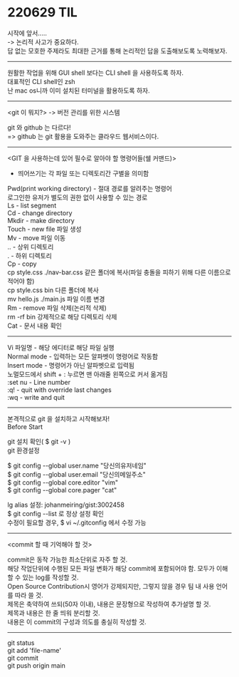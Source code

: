 # 220629 TIL

시작에 앞서.....  
-> 논리적 사고가 중요하다.  
 답 없는 모호한 주제라도 최대한 근거를 통해 논리적인  답을 도출해보도록 노력해보자.

-----

원활한 작업을 위해 GUI shell 보다는 CLI shell 을 사용하도록 하자.  
대표적인 CLI shell인 zsh  
난 mac os니까 이미 설치된 터미널을 활용하도록 하자.    


-----

<git 이 뭐지?>
-> 버전 관리를 위한 시스템

git 와 github 는 다르다!  
=> github 는 git 활용을 도와주는 클라우드 웹서비스이다.

----

<GIT 을 사용하는데 있어 필수로 알아야 할 명령어들(쉘 커맨드)>
* 띄어쓰기는 각 파일 또는 디렉토리간 구별을 의미함

Pwd(print working directory) - 절대 경로를 알려주는 명령어   
로그인한 유저가 별도의 권한 없이 사용할 수 있는 경로   
Ls - list segment  
Cd - change directory  
Mkdir - make directory    
Touch - new file 파일 생성  
Mv - move 파일 이동  
.. - 상위 디렉토리  
. - 하위 디렉토리  
Cp - copy  
cp style.css ./nav-bar.css 같은 폴더에 복사(파일 충돌을 피하기 위해 다른 이름으로 적어야 함)  
cp style.css bin 다른 폴더에 복사  
mv hello.js ./main.js 파일 이름 변경  
Rm - remove 파일 삭제(논리적 삭제)  
rm -rf bin 강제적으로 해당 디렉토리 삭제  
Cat - 문서 내용 확인  

------

<VI commands>

Vi 파일명 - 해당 에디터로 해당 파일 실행  
Normal mode - 입력하는 모든 알파벳이 명령어로 작동함  
Insert mode - 명령어가 아닌 알파벳으로 입력됨  
노멀모드에서 shift + : 누르면 맨 아래줄 왼쪽으로 커서 옮겨짐  
:set nu - Line number  
:q! - quit with override last changes   
:wq - write and quit  

------

본격적으로 git 을 설치하고 시작해보자!  
Before Start

git 설치 확인( $ git -v )  
git 환경설정  

$ git config --global user.name "당신의유저네임"  
$ git config --global user.email "당신의메일주소"  
$ git config --global core.editor "vim"  
$ git config --global core.pager "cat"  

lg alias 설정: johanmeiring/gist:3002458  
$ git config --list 로 정상 설정 확인  
수정이 필요할 경우, $ vi ~/.gitconfig 에서 수정 가능  

-----

<commit 할 때 기억해야 할 것>

commit은 동작 가능한 최소단위로 자주 할 것.   
해당 작업단위에 수행된 모든 파일 변화가 해당 commit에 포함되어야 함. 
모두가 이해할 수 있는 log를 작성할 것.  
Open Source Contribution시 영어가 강제되지만, 그렇지 않을 경우 팀 내 사용 언어를
따라 쓸 것.  
제목은 축약하여 쓰되(50자 이내), 내용은 문장형으로 작성하여 추가설명 할 것.  
제목과 내용은 한 줄 띄워 분리할 것.  
내용은 이 commit의 구성과 의도를 충실히 작성할 것.  

-----

<git flow>

git status  
git add 'file-name'  
git commit  
git push origin main  


